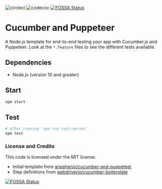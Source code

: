 ![circleci](https://img.shields.io/circleci/project/github/patheard/cucumber-puppeteer.svg)
![codecov](https://codecov.io/gh/patheard/cucumber-puppeteer/branch/master/graph/badge.svg)
[![FOSSA Status](https://app.fossa.io/api/projects/git%2Bgithub.com%2Fpatheard%2Fcucumber-puppeteer.svg?type=shield)](https://app.fossa.io/projects/git%2Bgithub.com%2Fpatheard%2Fcucumber-puppeteer?ref=badge_shield)

# Cucumber and Puppeteer

A Node.js template for end-to-end testing your app with Cucumber.js and Puppeteer.  Look at the `*.feature` files to see the different tests available.

## Dependencies

- Node.js (version 10 and greater)

## Start

```bash
npm start
```

## Test

```bash
# after running `npm run test-server`
npm test
```

### License and Credits

This code is licensed under the MIT license.
* Initial template from [anephenix/cucumber-and-puppeteer](https://github.com/anephenix/cucumber-and-puppeteer) 
* Step definitions from [webdriverio/cucumber-boilerplate](https://github.com/webdriverio/cucumber-boilerplate)


[![FOSSA Status](https://app.fossa.io/api/projects/git%2Bgithub.com%2Fpatheard%2Fcucumber-puppeteer.svg?type=large)](https://app.fossa.io/projects/git%2Bgithub.com%2Fpatheard%2Fcucumber-puppeteer?ref=badge_large)